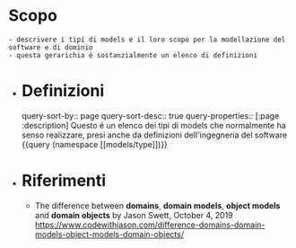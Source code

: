 # Scopo
	- descrivere i tipi di models e il loro scopo per la modellazione del software e di dominio
	- questa gerarichia é sostanzialmente un elenco di definizioni
- # Definizioni
  query-sort-by:: page
  query-sort-desc:: true
  query-properties:: [:page :description]
  Questo é un elenco dei tipi di models che normalmente ha senso realizzare, presi anche da definizioni dell'ingegneria del software
  {{query (namespace [[models/type]])}}
- # Riferimenti
	- The difference between **domains**, **domain models**, **object models** and **domain objects** by Jason Swett, October 4, 2019 https://www.codewithjason.com/difference-domains-domain-models-object-models-domain-objects/